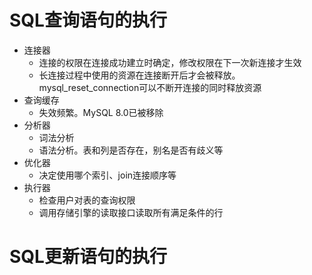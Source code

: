 # SQL查询语句的执行
- 连接器
  - 连接的权限在连接成功建立时确定，修改权限在下一次新连接才生效
  - 长连接过程中使用的资源在连接断开后才会被释放。mysql_reset_connection可以不断开连接的同时释放资源
- 查询缓存
  - 失效频繁。MySQL 8.0已被移除
- 分析器
  - 词法分析
  - 语法分析。表和列是否存在，别名是否有歧义等
- 优化器
  - 决定使用哪个索引、join连接顺序等
- 执行器
  - 检查用户对表的查询权限
  - 调用存储引擎的读取接口读取所有满足条件的行
 
 # SQL更新语句的执行
 
